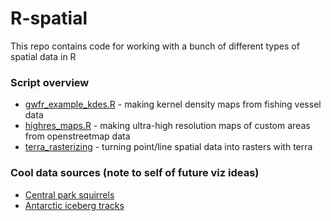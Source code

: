 # R-spatial
This repo contains code for working with a bunch of different types of spatial data in R

### Script overview
- [gwfr_example_kdes.R](gfwr_example_kdes.R) - making kernel density maps from fishing vessel data
- [highres_maps.R](highres_maps.R) - making ultra-high resolution maps of custom areas from openstreetmap data
- [terra_rasterizing](terra_rasterizing) - turning point/line spatial data into rasters with terra

### Cool data sources (note to self of future viz ideas)
- [Central park squirrels](https://data.cityofnewyork.us/Environment/2018-Squirrel-Census-Fur-Color-Map/fak5-wcft)
- [Antarctic iceberg tracks](https://github.com/chrieke/iceberg-locations-data)
